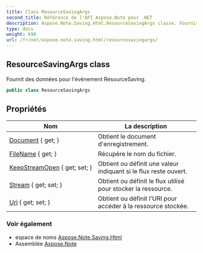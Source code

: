 ```yaml
---
title: Class ResourceSavingArgs
second_title: Référence de l'API Aspose.Note pour .NET
description: Aspose.Note.Saving.Html.ResourceSavingArgs classe. Fournit des données pour lévénement ResourceSaving.
type: docs
weight: 690
url: /fr/net/aspose.note.saving.html/resourcesavingargs/
---
```

## ResourceSavingArgs class

Fournit des données pour l'événement ResourceSaving.

```csharp
public class ResourceSavingArgs
```

## Propriétés

| Nom | La description |
| --- | --- |
| [Document](../../aspose.note.saving.html/resourcesavingargs/document/) { get; } | Obtient le document d'enregistrement. |
| [FileName](../../aspose.note.saving.html/resourcesavingargs/filename/) { get; } | Récupère le nom du fichier. |
| [KeepStreamOpen](../../aspose.note.saving.html/resourcesavingargs/keepstreamopen/) { get; set; } | Obtient ou définit une valeur indiquant si le flux reste ouvert. |
| [Stream](../../aspose.note.saving.html/resourcesavingargs/stream/) { get; set; } | Obtient ou définit le flux utilisé pour stocker la ressource. |
| [Uri](../../aspose.note.saving.html/resourcesavingargs/uri/) { get; set; } | Obtient ou définit l'URI pour accéder à la ressource stockée. |

### Voir également

* espace de noms [Aspose.Note.Saving.Html](../../aspose.note.saving.html/)
* Assemblée [Aspose.Note](../../)



